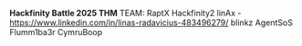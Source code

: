 **Hackfinity Battle 2025 THM**
TEAM: RaptX Hackfinity2
  linAx - https://www.linkedin.com/in/linas-radavicius-483496279/
  blinkz
  AgentSoS
  Flumm1ba3r
  CymruBoop
